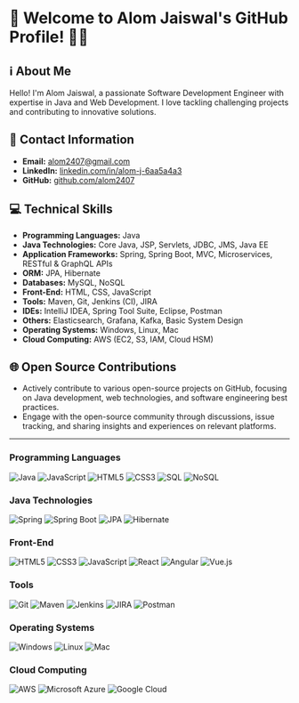 <!--
**alom2407/alom2407** is a ✨ _special_ ✨ repository because its `README.md` (this file) appears on your GitHub profile.

Here are some ideas to get you started:

- 🔭 I’m currently working on ...
- 🌱 I’m currently learning ...
- 👯 I’m looking to collaborate on ...
- 🤔 I’m looking for help with ...
- 💬 Ask me about ...
- 📫 How to reach me: ...
- 😄 Pronouns: ...
- ⚡ Fun fact: ...
-->
# 👋 Welcome to Alom Jaiswal's GitHub Profile! 👨‍💻


## ℹ️ About Me

Hello! I'm Alom Jaiswal, a passionate Software Development Engineer with expertise in Java and Web Development. I love tackling challenging projects and contributing to innovative solutions.

## 📧 Contact Information

- **Email:** alom2407@gmail.com
- **LinkedIn:** [linkedin.com/in/alom-j-6aa5a4a3](https://linkedin.com/in/alom-j-6aa5a4a3)
- **GitHub:** [github.com/alom2407](https://github.com/alom2407)

## 💻 Technical Skills

- **Programming Languages:** Java
- **Java Technologies:** Core Java, JSP, Servlets, JDBC, JMS, Java EE
- **Application Frameworks:** Spring, Spring Boot, MVC, Microservices, RESTful & GraphQL APIs
- **ORM:** JPA, Hibernate
- **Databases:** MySQL, NoSQL
- **Front-End:** HTML, CSS, JavaScript
- **Tools:** Maven, Git, Jenkins (CI), JIRA
- **IDEs:** IntelliJ IDEA, Spring Tool Suite, Eclipse, Postman
- **Others:** Elasticsearch, Grafana, Kafka, Basic System Design
- **Operating Systems:** Windows, Linux, Mac
- **Cloud Computing:** AWS (EC2, S3, IAM, Cloud HSM)

## 🌐 Open Source Contributions

- Actively contribute to various open-source projects on GitHub, focusing on Java development, web technologies, and software engineering best practices.
- Engage with the open-source community through discussions, issue tracking, and sharing insights and experiences on relevant platforms.

---


### Programming Languages
![Java](https://img.shields.io/badge/-Java-007396?style=flat-square&logo=java)
![JavaScript](https://img.shields.io/badge/-JavaScript-F7DF1E?style=flat-square&logo=javascript&logoColor=black)
![HTML5](https://img.shields.io/badge/-HTML5-E34F26?style=flat-square&logo=html5&logoColor=white)
![CSS3](https://img.shields.io/badge/-CSS3-1572B6?style=flat-square&logo=css3)
![SQL](https://img.shields.io/badge/-SQL-4479A1?style=flat-square&logo=postgresql)
![NoSQL](https://img.shields.io/badge/-NoSQL-4DB33D?style=flat-square&logo=mongodb)

### Java Technologies
![Spring](https://img.shields.io/badge/-Spring-6DB33F?style=flat-square&logo=spring)
![Spring Boot](https://img.shields.io/badge/-Spring%20Boot-6DB33F?style=flat-square&logo=spring)
![JPA](https://img.shields.io/badge/-JPA-007396?style=flat-square&logo=java)
![Hibernate](https://img.shields.io/badge/-Hibernate-59666C?style=flat-square&logo=hibernate)

### Front-End
![HTML5](https://img.shields.io/badge/-HTML5-E34F26?style=flat-square&logo=html5&logoColor=white)
![CSS3](https://img.shields.io/badge/-CSS3-1572B6?style=flat-square&logo=css3)
![JavaScript](https://img.shields.io/badge/-JavaScript-F7DF1E?style=flat-square&logo=javascript&logoColor=black)
![React](https://img.shields.io/badge/-React-61DAFB?style=flat-square&logo=react&logoColor=white)
![Angular](https://img.shields.io/badge/-Angular-DD0031?style=flat-square&logo=angular&logoColor=white)
![Vue.js](https://img.shields.io/badge/-Vue.js-4FC08D?style=flat-square&logo=vue.js&logoColor=white)

### Tools
![Git](https://img.shields.io/badge/-Git-F05032?style=flat-square&logo=git&logoColor=white)
![Maven](https://img.shields.io/badge/-Maven-C71A36?style=flat-square&logo=apache-maven)
![Jenkins](https://img.shields.io/badge/-Jenkins-D24939?style=flat-square&logo=jenkins&logoColor=white)
![JIRA](https://img.shields.io/badge/-JIRA-0052CC?style=flat-square&logo=jira-software&logoColor=white)
![Postman](https://img.shields.io/badge/-Postman-FF6C37?style=flat-square&logo=postman&logoColor=white)

### Operating Systems
![Windows](https://img.shields.io/badge/-Windows-0078D6?style=flat-square&logo=windows&logoColor=white)
![Linux](https://img.shields.io/badge/-Linux-FCC624?style=flat-square&logo=linux&logoColor=black)
![Mac](https://img.shields.io/badge/-Mac-000000?style=flat-square&logo=apple&logoColor=white)

### Cloud Computing
![AWS](https://img.shields.io/badge/-AWS-232F3E?style=flat-square&logo=amazon-aws&logoColor=white)
![Microsoft Azure](https://img.shields.io/badge/-Azure-0089D6?style=flat-square&logo=microsoft-azure&logoColor=white)
![Google Cloud](https://img.shields.io/badge/-Google%20Cloud-4285F4?style=flat-square&logo=google-cloud&logoColor=white)
